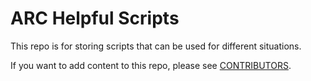 # ARC Helpful Scripts

This repo is for storing scripts that can be used for different situations.

If you want to add content to this repo, please see [CONTRIBUTORS](CONTRIBUTORS.md).
